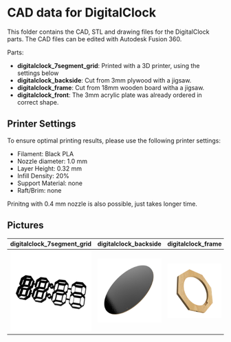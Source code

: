# CAD data for DigitalClock

This folder contains the CAD, STL and drawing files for the DigitalClock parts.
The CAD files can be edited with Autodesk Fusion 360.


Parts:

- **digitalclock_7segment_grid**: Printed with a 3D printer, using the settings below
- **digitalclock_backside**: Cut from 3mm plywood with a jigsaw.
- **digitalclock_frame**: Cut from 18mm wooden board witha a jigsaw.
- **digitalclock_front**: The 3mm acrylic plate was already ordered in correct shape.

## Printer Settings

To ensure optimal printing results, please use the following printer settings:

- Filament: Black PLA
- Nozzle diameter: 1.0 mm
- Layer Height: 0.32 mm
- Infill Density: 20%
- Support Material: none
- Raft/Brim: none

Prinitng with 0.4 mm nozzle is also possible, just takes longer time.


## Pictures


digitalclock_7segment_grid            |  digitalclock_backside | digitalclock_frame | digitalclock_front
:-------------------------:|:-------------------------:|:-------------------------:|:-------------------------:
![](digitalclock_7segment_grid.png) | ![](digitalclock_backside.png)| ![](digitalclock_frame.png)| ![](digitalclock_front.png)


